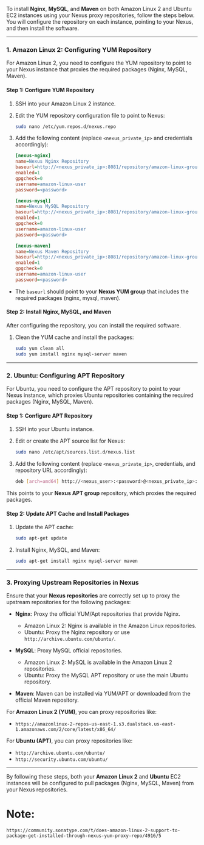To install **Nginx**, **MySQL**, and **Maven** on both Amazon Linux 2 and Ubuntu EC2 instances using your Nexus proxy repositories, follow the steps below. You will configure the repository on each instance, pointing to your Nexus, and then install the software.

---

### 1. **Amazon Linux 2: Configuring YUM Repository**

For Amazon Linux 2, you need to configure the YUM repository to point to your Nexus instance that proxies the required packages (Nginx, MySQL, Maven).

#### Step 1: Configure YUM Repository

1. SSH into your Amazon Linux 2 instance.
2. Edit the YUM repository configuration file to point to Nexus:
   ```bash
   sudo nano /etc/yum.repos.d/nexus.repo
   ```

3. Add the following content (replace `<nexus_private_ip>` and credentials accordingly):
   ```ini
   [nexus-nginx]
   name=Nexus Nginx Repository
   baseurl=http://<nexus_private_ip>:8081/repository/amazon-linux-group/
   enabled=1
   gpgcheck=0
   username=amazon-linux-user
   password=<password>

   [nexus-mysql]
   name=Nexus MySQL Repository
   baseurl=http://<nexus_private_ip>:8081/repository/amazon-linux-group/
   enabled=1
   gpgcheck=0
   username=amazon-linux-user
   password=<password>

   [nexus-maven]
   name=Nexus Maven Repository
   baseurl=http://<nexus_private_ip>:8081/repository/amazon-linux-group/
   enabled=1
   gpgcheck=0
   username=amazon-linux-user
   password=<password>
   ```

- The `baseurl` should point to your **Nexus YUM group** that includes the required packages (nginx, mysql, maven).

#### Step 2: Install Nginx, MySQL, and Maven

After configuring the repository, you can install the required software.

1. Clean the YUM cache and install the packages:
   ```bash
   sudo yum clean all
   sudo yum install nginx mysql-server maven
   ```

---

### 2. **Ubuntu: Configuring APT Repository**

For Ubuntu, you need to configure the APT repository to point to your Nexus instance, which proxies Ubuntu repositories containing the required packages (Nginx, MySQL, Maven).

#### Step 1: Configure APT Repository

1. SSH into your Ubuntu instance.
2. Edit or create the APT source list for Nexus:
   ```bash
   sudo nano /etc/apt/sources.list.d/nexus.list
   ```

3. Add the following content (replace `<nexus_private_ip>`, credentials, and repository URL accordingly):
   ```bash
   deb [arch=amd64] http://<nexus_user>:<password>@<nexus_private_ip>:8081/repository/ubuntu-group/ /
   ```

This points to your **Nexus APT group** repository, which proxies the required packages.

#### Step 2: Update APT Cache and Install Packages

1. Update the APT cache:
   ```bash
   sudo apt-get update
   ```

2. Install Nginx, MySQL, and Maven:
   ```bash
   sudo apt-get install nginx mysql-server maven
   ```

---

### 3. **Proxying Upstream Repositories in Nexus**

Ensure that your **Nexus repositories** are correctly set up to proxy the upstream repositories for the following packages:

- **Nginx**: Proxy the official YUM/Apt repositories that provide Nginx.
  - Amazon Linux 2: Nginx is available in the Amazon Linux repositories.
  - Ubuntu: Proxy the Nginx repository or use `http://archive.ubuntu.com/ubuntu/`.

- **MySQL**: Proxy MySQL official repositories.
  - Amazon Linux 2: MySQL is available in the Amazon Linux 2 repositories.
  - Ubuntu: Proxy the MySQL APT repository or use the main Ubuntu repository.

- **Maven**: Maven can be installed via YUM/APT or downloaded from the official Maven repository.

For **Amazon Linux 2 (YUM)**, you can proxy repositories like:
- `https://amazonlinux-2-repos-us-east-1.s3.dualstack.us-east-1.amazonaws.com/2/core/latest/x86_64/`

For **Ubuntu (APT)**, you can proxy repositories like:
- `http://archive.ubuntu.com/ubuntu/`
- `http://security.ubuntu.com/ubuntu/`

---

By following these steps, both your **Amazon Linux 2** and **Ubuntu** EC2 instances will be configured to pull packages (Nginx, MySQL, Maven) from your Nexus repositories.

# Note:
```
https://community.sonatype.com/t/does-amazon-linux-2-support-to-package-get-installed-through-nexus-yum-proxy-repo/4916/5
```